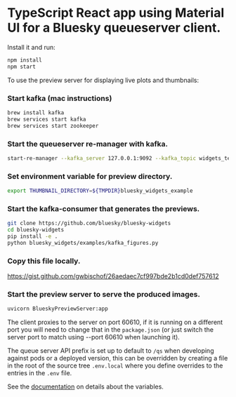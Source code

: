 # TypeScript React app using Material UI for a Bluesky queueserver client.

Install it and run:

```sh
npm install
npm start
```

To use the preview server for displaying live plots and thumbnails:

### Start kafka (mac instructions)
```sh
brew install kafka
brew services start kafka
brew services start zookeeper
```

### Start the queueserver re-manager with kafka.
```sh
start-re-manager --kafka_server 127.0.0.1:9092 --kafka_topic widgets_test.bluesky.documents
```

### Set environment variable for preview directory.
```sh
export THUMBNAIL_DIRECTORY=${TMPDIR}bluesky_widgets_example
```

### Start the kafka-consumer that generates the previews.
```sh
git clone https://github.com/bluesky/bluesky-widgets
cd bluesky-widgets
pip install -e .
python bluesky_widgets/examples/kafka_figures.py
```

### Copy this file locally.
https://gist.github.com/gwbischof/26aedaec7cf997bde2b1cd0def757612

### Start the preview server to serve the produced images.
```sh
uvicorn BlueskyPreviewServer:app
```

The client proxies to the server on port 60610, if it is running on a different
port you will need to change that in the `package.json` (or just switch the
server port to match using --port 60610 when launching it).

The queue server API prefix is set up to default to `/qs` when developing
against pods or a deployed version, this can be overridden by creating a file
in the root of the source tree `.env.local` where you define overrides to the
entries in the `.env` file.

See the
[documentation](https://create-react-app.dev/docs/adding-custom-environment-variables)
on details about the variables.
